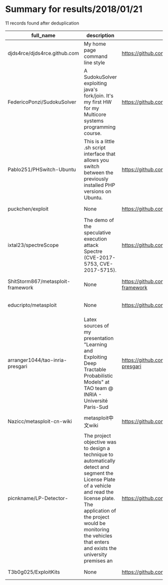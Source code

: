 
# Summary for results/2018/01/21
    
11 records found after deduplication

| full_name | description | html_url | matched_list | matched_count | pushed_at | size | stargazers_count | language | forks_count | vul_ids |
|-----------------------------------|------------------------------------------------------------------------------------------------------------------------------------------------------------------------------------------------------------------------------------------------------------------|------------------------------------------------------|----------------------------------|-----------------|---------------------------|--------|--------------------|------------|---------------|------------------------------------|
| djds4rce/djds4rce.github.com | My home page command line style | https://github.com/djds4rce/djds4rce.github.com | ['rce'] | 1 | 2018-01-21 21:02:43+00:00 | 9290 | 7 | JavaScript | 0 | [] |
| FedericoPonzi/SudokuSolver | A SudokuSolver exploiting java's fork/join. It's my first HW for my Multicore systems programming course. | https://github.com/FedericoPonzi/SudokuSolver | ['exploit'] | 1 | 2018-01-21 17:30:38+00:00 | 145 | 0 | Java | 0 | [] |
| Pablo251/PHSwitch-Ubuntu | This is a little .sh script interface that allows you switch between the previously installed PHP versions on Ubuntu. | https://github.com/Pablo251/PHSwitch-Ubuntu | ['shellcode'] | 1 | 2018-01-21 19:15:42+00:00 | 14 | 0 | Shell | 0 | [] |
| puckchen/exploit | None | https://github.com/puckchen/exploit | ['exploit'] | 1 | 2018-01-21 12:11:52+00:00 | 6894 | 0 | C | 1 | [] |
| ixtal23/spectreScope | The demo of the speculative execution attack Spectre (CVE-2017-5753, CVE-2017-5715). | https://github.com/ixtal23/spectreScope | ['exploit'] | 1 | 2018-01-21 22:48:08+00:00 | 27 | 7 | C++ | 1 | ['CVE-2017-5715', 'CVE-2017-5753'] |
| ShitStorm867/metasploit-framework | None | https://github.com/ShitStorm867/metasploit-framework | ['metasploit module OR payload'] | 1 | 2018-01-21 04:27:12+00:00 | 0 | 0 | | 0 | [] |
| educripto/metasploit | None | https://github.com/educripto/metasploit | ['metasploit module OR payload'] | 1 | 2018-01-21 10:56:44+00:00 | 2877 | 0 | Ruby | 0 | [] |
| arranger1044/tao-inria-presgari | Latex sources of my presentation "Learning and Exploiting Deep Tractable Probabilistic Models" at TAO team @ INRIA - Université Paris-Sud | https://github.com/arranger1044/tao-inria-presgari | ['exploit'] | 1 | 2018-01-21 19:29:18+00:00 | 7539 | 0 | TeX | 1 | [] |
| Nazicc/metasploit-cn-wiki | metasploit中文wiki | https://github.com/Nazicc/metasploit-cn-wiki | ['metasploit module OR payload'] | 1 | 2018-01-21 07:20:50+00:00 | 118 | 0 | | 16 | [] |
| picnkname/LP-Detector- | The project objective was to design a technique to automatically detect and segment the License Plate of a vehicle and read the license plate. The application of the project would be monitoring the vehicles that enters and exists the university premises an | https://github.com/picnkname/LP-Detector- | ['exploit'] | 1 | 2018-01-21 02:24:01+00:00 | 6 | 3 | Matlab | 5 | [] |
| T3b0g025/ExploitKits | None | https://github.com/T3b0g025/ExploitKits | ['exploit'] | 1 | 2018-01-21 11:50:05+00:00 | 15 | 0 | | 0 | [] |
